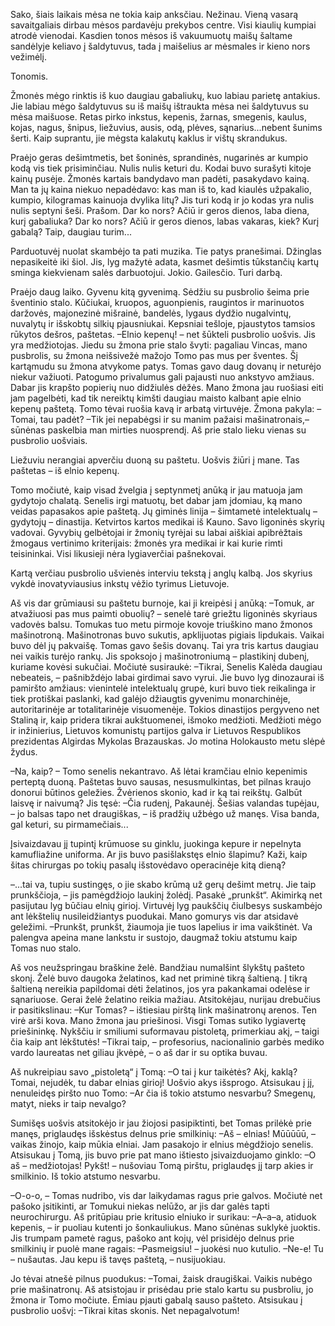 Sako, šiais laikais mėsa ne tokia kaip anksčiau. Nežinau. Vieną vasarą savaitgaliais dirbau mėsos pardavėju prekybos centre. Visi kiaulių kumpiai atrodė vienodai. Kasdien tonos mėsos iš vakuumuotų maišų šaltame sandėlyje keliavo į šaldytuvus, tada į maišelius ar mėsmales ir kieno nors vežimėlį.

Tonomis.

Žmonės mėgo rinktis iš kuo daugiau gabaliukų, kuo labiau parietę antakius. Jie labiau mėgo šaldytuvus su iš maišų ištraukta mėsa nei šaldytuvus su mėsa maišuose. Retas pirko inkstus, kepenis, žarnas, smegenis, kaulus, kojas, nagus, šnipus, liežuvius, ausis, odą, plėves, sąnarius...nebent šunims šerti. Kaip suprantu, jie mėgsta kalakutų kaklus ir vištų skrandukus.

Praėjo geras dešimtmetis, bet šoninės, sprandinės, nugarinės ar kumpio kodą vis tiek prisiminčiau. Nulis nulis keturi du. Kodai buvo surašyti kitoje kainų pusėje. Žmonės kartais bandydavo man padėti, pasakydavo kainą. Man ta jų kaina niekuo nepadėdavo: kas man iš to, kad kiaulės užpakalio, kumpio, kilogramas kainuoja dvylika litų? Jis turi kodą ir jo kodas yra nulis nulis septyni šeši. Prašom. Dar ko nors? Ačiū ir geros dienos, laba diena, kurį gabaliuka? Dar ko nors? Ačiū ir geros dienos, labas vakaras, kiek? Kurį gabalą? Taip, daugiau turim...

Parduotuvėj nuolat skambėjo ta pati muzika. Tie patys pranešimai. Džinglas nepasikeitė iki šiol. Jis, lyg mažytė adata, kasmet dešimtis tūkstančių kartų sminga kiekvienam salės darbuotojui. Jokio. Gailesčio. Turi darbą.

Praėjo daug laiko. Gyvenu kitą gyvenimą. Sėdžiu su pusbrolio šeima prie šventinio stalo. Kūčiukai, kruopos, aguonpienis, raugintos ir marinuotos daržovės, majonezinė mišrainė, bandelės, lygaus dydžio nugalvintų, nuvalytų ir išskobtų silkių pjausniukai. Kepsniai tešloje, pjaustytos tamsios rūkytos dešros, paštetas.
–Elnio kepenų! – net šūkteli pusbrolio uošvis. Jis yra medžiotojas. Jiedu su žmona prie stalo švyti: pagaliau Vincas, mano pusbrolis, su žmona neišsivežė mažojo Tomo pas mus per šventes. Šį kartąmudu su žmona atvykome patys. Tomas gavo daug dovanų ir neturėjo niekur važiuoti. Patogumo privalumus gali pajausti nuo ankstyvo amžiaus. Dabar jis krapšto popierių nuo didžiulės dėžės. Mano žmona jau ruošiasi eiti jam pagelbėti, kad tik nereiktų kimšti daugiau maisto kalbant apie elnio kepenų paštetą. Tomo tėvai ruošia kavą ir arbatą virtuvėje. Žmona pakyla:
–Tomai, tau padėt?
–Tik jei nepabėgsi ir su manim pažaisi mašinatronais,– sūnėnas paskelbia man mirties nuosprendį. Aš prie stalo lieku vienas su pusbrolio uošviais.

Liežuviu nerangiai apverčiu duoną su paštetu. Uošvis žiūri į mane. Tas paštetas – iš elnio kepenų.

Tomo močiutė, kaip visad žvelgia į septynmetį anūką ir jau matuoja jam gydytojo chalatą. Senelis irgi matuotų, bet dabar jam įdomiau, ką mano veidas papasakos apie paštetą. Jų giminės linija – šimtametė intelektualų – gydytojų – dinastija. Ketvirtos kartos medikai iš Kauno. Savo ligoninės skyrių vadovai. Gyvybių gelbėtojai ir žmonių tyrėjai su labai aiškiai apibrėžtais žmogaus vertinimo kriterijais: žmonės yra medikai ir kai kurie rimti teisininkai. Visi likusieji nėra lygiaverčiai pašnekovai.

Kartą verčiau pusbrolio ušvienės interviu tekstą į anglų kalbą. Jos skyrius vykdė inovatyviausius inkstų vėžio tyrimus Lietuvoje.

Aš vis dar grūmiausi su paštetu burnoje, kai ji kreipėsi į anūką:
–Tomuk, ar atvažiuosi pas mus paimti obuolių? – senelė tarė griežtu ligoninės skyriaus vadovės balsu. Tomukas tuo metu pirmoje kovoje triuškino mano žmonos mašinotroną. Mašinotronas buvo sukutis, apklijuotas pigiais lipdukais. Vaikai buvo dėl jų pakvaišę. Tomas gavo šešis dovanų. Tai yra tris kartus daugiau nei vaikis turėjo rankų. Jis spoksojo į mašinotroniumą – plastikinį dubenį, kuriame kovėsi sukučiai.
Močiutė susiraukė:
–Tikrai, Senelis Kalėda daugiau nebeateis, – pašnibždėjo labai girdimai savo vyrui. Jie buvo lyg dinozaurai iš pamiršto amžiaus: vienintelė intelektualų grupė, kuri buvo tiek reikalinga ir tiek protiškai paslanki, kad galėjo džiaugtis gyvenimu monarchinėje, autoritarinėje ar totalitarinėje visuomenėje. Tokios dinastijos pergyveno net Staliną ir, kaip pridera tikrai aukštuomenei, išmoko medžioti. Medžioti mėgo ir inžinierius, Lietuvos komunistų partijos galva ir Lietuvos Respublikos prezidentas Algirdas Mykolas Brazauskas. Jo motina Holokausto metu slėpė žydus.

–Na, kaip? – Tomo senelis nekantravo.
Aš lėtai kramčiau elnio kepenimis perteptą duoną. Paštetas buvo sausas, nesusmulkintas, bet pilnas kraujo donorui būtinos geležies. Žvėrienos skonio, kad ir ką tai reikštų. Galbūt laisvę ir naivumą? Jis tęsė:
–Čia rudenį, Pakaunėj. Šešias valandas tupėjau, – jo balsas tapo net draugiškas, – iš pradžių užbėgo už manęs. Visa banda, gal keturi, su pirmamečiais...

Įsivaizdavau jį tupintį krūmuose su ginklu, juokinga kepure ir nepelnyta kamufliažine uniforma. Ar jis buvo pasišlakstęs elnio šlapimu? Kaži, kaip šitas chirurgas po tokių pasalų išstovėdavo operacinėje kitą dieną?

–...tai va, tupiu sustingęs, o jie skabo krūmą už gerų dešimt metrų. Jie taip prunkščioja, – jis pamėgdžiojo laukinį žolėdį. Pasakė „prunkšt“. Akimirką net pasijutau lyg būčiau elnių girioj. Virtuvėj lyg paukščių čiulbesys suskambėjo ant lėkštelių nusileidžiantys puodukai. Mano gomurys vis dar atsidavė geležimi.
–Prunkšt, prunkšt, žiaumoja jie tuos lapelius ir ima vaikštinėt. Va palengva apeina mane lankstu ir sustojo, daugmaž tokiu atstumu kaip Tomas nuo stalo.

Aš vos neužspringau braškine želė. Bandžiau numalšint šlykštų pašteto skonį. Želė buvo daugoka želatinos, kad net priminė tikrą šaltieną. Į tikrą šaltieną nereikia papildomai dėti želatinos, jos yra pakankamai odelėse ir sąnariuose. Gerai želė želatino reikia mažiau. Atsitokėjau, nurijau drebučius ir pasitikslinau:
–Kur Tomas? – ištiesiau pirštą link mašinatronų arenos. Ten virė arši kova. Mano žmona jau priešinosi. Visgi Tomas sutiko lygiavertę priešininkę. Nykščiu ir smiliumi suformavau pistoletą, primerkiau akį, – taigi čia kaip ant lėkštutės!
–Tikrai taip, – profesorius, nacionalinio garbės mediko vardo laureatas net giliau įkvėpė, – o aš dar ir su optika buvau.

Aš nukreipiau savo „pistoletą“ į Tomą:
–O tai į kur taikėtės? Akį, kaklą? Tomai, nejudėk, tu dabar elnias girioj!
Uošvio akys išsprogo. Atsisukau į jį, nenuleidęs piršto nuo Tomo:
–Ar čia iš tokio atstumo nesvarbu? Smegenų, matyt, nieks ir taip nevalgo?

Sumišęs uošvis atsitokėjo ir jau žiojosi pasipiktinti, bet Tomas prilėkė prie manęs, priglaudęs išskėstus delnus prie smilkinių:
–Aš – elnias! Mūūūūū, – vaikas žinojo, kaip mūkia elniai. Jam pasakojo ir elnius mėgdžiojo senelis.
Atsisukau į Tomą, jis buvo prie pat mano ištiesto įsivaizduojamo ginklo:
–O aš – medžiotojas! Pykšt! – nušoviau Tomą pirštu, priglaudęs jį tarp akies ir smilkinio. Iš tokio atstumo nesvarbu.

–O-o-o, – Tomas nudribo, vis dar laikydamas ragus prie galvos. Močiutė net pašoko įsitikinti, ar Tomukui niekas nelūžo, ar jis dar galės tapti neurochirurgu. Aš pritūpiau prie kritusio elniuko ir surikau:
–A–a–a, atiduok kepenis, – ir puoliau kutenti jo šonkauliukus. Mano sūnėnas suklykė juoktis. Jis trumpam pametė ragus, pašoko ant kojų, vėl prisidėjo delnus prie smilkinių ir puolė mane ragais:
–Pasmeigsiu! – juokėsi nuo kutulio.
–Ne-e! Tu – nušautas. Jau kepu iš tavęs paštetą, – nusijuokiau.

Jo tėvai atnešė pilnus puodukus:
–Tomai, žaisk draugiškai.
Vaikis nubėgo prie mašinatronų. Aš atsistojau ir prisėdau prie stalo kartu su pusbroliu, jo žmona ir Tomo močiute. Ėmiau pjauti gabalą sauso pašteto. Atsisukau į pusbrolio uošvį:
–Tikrai kitas skonis. Net nepagalvotum!
